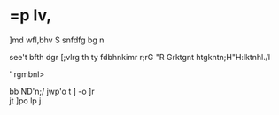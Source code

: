 #    =p lv,  
]md wfl,bhv 
S
snfdfg bg
n

see't bfth dgr
[;vlrg th
ty  fdbhnkimr
r;rG
"R
Grktgnt htgkntn;H"H:lktnhl./l

'
rgmbnl>

bb
ND'n;/
jwp'o 
t
] 
-o
]r  
jt
]po lp j
